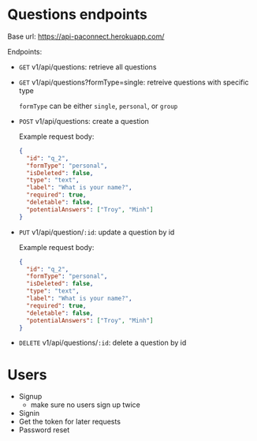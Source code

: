 # Questions endpoints

Base url: https://api-paconnect.herokuapp.com/

Endpoints:

- `GET` v1/api/questions: retrieve all questions
- `GET` v1/api/questions?formType=single: retreive questions with specific type

  `formType` can be either `single`, `personal`, or `group`

- `POST` v1/api/questions: create a question

  Example request body:

  ```json
  {
    "id": "q_2",
    "formType": "personal",
    "isDeleted": false,
    "type": "text",
    "label": "What is your name?",
    "required": true,
    "deletable": false,
    "potentialAnswers": ["Troy", "Minh"]
  }
  ```

- `PUT` v1/api/question/`:id`: update a question by id

  Example request body:

  ```json
  {
    "id": "q_2",
    "formType": "personal",
    "isDeleted": false,
    "type": "text",
    "label": "What is your name?",
    "required": true,
    "deletable": false,
    "potentialAnswers": ["Troy", "Minh"]
  }
  ```

- `DELETE` v1/api/questions/`:id`: delete a question by id

# Users

- Signup
  - make sure no users sign up twice
- Signin
- Get the token for later requests
- Password reset
